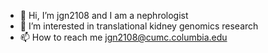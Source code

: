 - 👋 Hi, I’m jgn2108 and I am a nephrologist
- 👀 I’m interested in translational kidney genomics research
- 📫 How to reach me jgn2108@cumc.columbia.edu

<!---
jgn2108/jgn2108 is a special repository because its `README.md` (this file) appears on your GitHub profile.
You can click the Preview link to take a look at your changes.
--->
